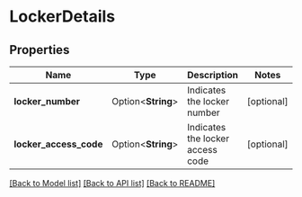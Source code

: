 # LockerDetails

## Properties

Name | Type | Description | Notes
------------ | ------------- | ------------- | -------------
**locker_number** | Option<**String**> | Indicates the locker number | [optional]
**locker_access_code** | Option<**String**> | Indicates the locker access code | [optional]

[[Back to Model list]](../README.md#documentation-for-models) [[Back to API list]](../README.md#documentation-for-api-endpoints) [[Back to README]](../README.md)


